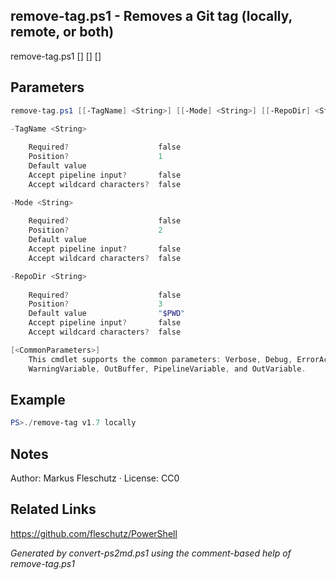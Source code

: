 ## remove-tag.ps1 - Removes a Git tag (locally, remote, or both)

remove-tag.ps1 [<TagName>] [<Mode>] [<RepoDir>]

## Parameters
```powershell
remove-tag.ps1 [[-TagName] <String>] [[-Mode] <String>] [[-RepoDir] <String>] [<CommonParameters>]

-TagName <String>
    
    Required?                    false
    Position?                    1
    Default value                
    Accept pipeline input?       false
    Accept wildcard characters?  false

-Mode <String>
    
    Required?                    false
    Position?                    2
    Default value                
    Accept pipeline input?       false
    Accept wildcard characters?  false

-RepoDir <String>
    
    Required?                    false
    Position?                    3
    Default value                "$PWD"
    Accept pipeline input?       false
    Accept wildcard characters?  false

[<CommonParameters>]
    This cmdlet supports the common parameters: Verbose, Debug, ErrorAction, ErrorVariable, WarningAction, 
    WarningVariable, OutBuffer, PipelineVariable, and OutVariable.
```

## Example
```powershell
PS>./remove-tag v1.7 locally
```


## Notes
Author: Markus Fleschutz · License: CC0

## Related Links
https://github.com/fleschutz/PowerShell

*Generated by convert-ps2md.ps1 using the comment-based help of remove-tag.ps1*
